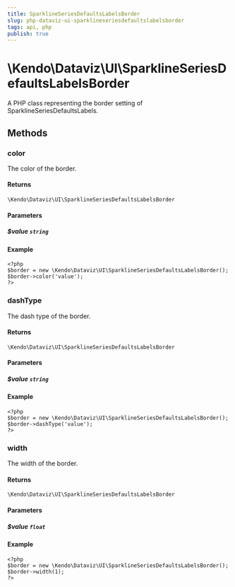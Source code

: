 ```yaml
---
title: SparklineSeriesDefaultsLabelsBorder
slug: php-dataviz-ui-sparklineseriesdefaultslabelsborder
tags: api, php
publish: true
---
```


# \Kendo\Dataviz\UI\SparklineSeriesDefaultsLabelsBorder

A PHP class representing the border setting of SparklineSeriesDefaultsLabels.


## Methods

### color
The color of the border.

#### Returns
`\Kendo\Dataviz\UI\SparklineSeriesDefaultsLabelsBorder`

#### Parameters

##### $value `string`



#### Example 
    <?php
    $border = new \Kendo\Dataviz\UI\SparklineSeriesDefaultsLabelsBorder();
    $border->color('value');
    ?>

### dashType
The dash type of the border.

#### Returns
`\Kendo\Dataviz\UI\SparklineSeriesDefaultsLabelsBorder`

#### Parameters

##### $value `string`



#### Example 
    <?php
    $border = new \Kendo\Dataviz\UI\SparklineSeriesDefaultsLabelsBorder();
    $border->dashType('value');
    ?>

### width
The width of the border.

#### Returns
`\Kendo\Dataviz\UI\SparklineSeriesDefaultsLabelsBorder`

#### Parameters

##### $value `float`



#### Example 
    <?php
    $border = new \Kendo\Dataviz\UI\SparklineSeriesDefaultsLabelsBorder();
    $border->width(1);
    ?>

 
